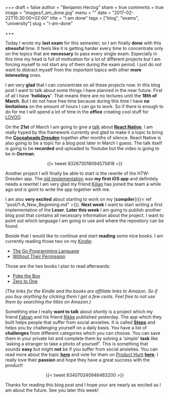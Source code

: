 +++
draft = false
author = "Benjamin Herzog"
share = true
comments = true
image = "images/I_am_done.jpg"
menu = ""
date = "2017-02-22T15:30:00+02:00"
title = "I am done"
tags = ["blog", "exams", "university"]
slug = "i-am-done"

+++

Today I wrote my **last exam** for this semester; so I am finally **done** with this **stressful** time. It feels like it is getting harder every time to concentrate only on the topics that are **necessary** to pass every single exam. Especially in this time my head is full of motivation for a lot of different projects but I am forcing myself to not start any of them during the exam period. I just do not want to distract myself from the *important* topics with other **more interesting** ones.

I am very **glad** that I can concentrate on all these projects now. In this blog post I want to talk about some things I have planned in the near future. First of all I have **'holidays'**. That means there are no lectures until the **18th of March**. But I do not have free time because during this time I have **no limitations** on the amount of hours I can go to work. So if there is enough to do for me I will spend a lot of time in the **office** creating cool stuff for [LOVOO](https://www.lovoo.com).

On the **21st** of March I am going to give a [talk](https://www.meetup.com/de-DE/Cocoaheads-Dresden/events/237722653/) about [**React Native**](https://github.com/facebook/react-native). I am really hyped by this framework currently and glad to make it a topic to bring the [**Cocoaheads Dresden**](https://www.meetup.com/de-DE/Cocoaheads-Dresden/) together after months of silence. React Native is also going to be a topic for a blog post later in March I guess. The talk itself is going to be **recorded** and uploaded to Youtube but the video is going to be in **German**.

<center>{{< tweet 832673018094575618 >}}</center>

Another project I will finally be able to start is the rewrite of the HTW-Dresden app. The [old implementation](https://github.com/HTWDD/htwcampus_old) was **my first iOS app** and definitely needs a rewrite! I am very glad my friend [Kilian](https://twitter.com/kiliankoe) has joined the team a while ago and is goint to write the app together with me.

I am also **very excited** about starting to work on my [**compiler**]({{< ref "post/1-A_New_Beginning.md" >}}). **Next week** I want to start writing a first implementation of the **Lexer**. **Later this week** I am going to publish another blog post that contains all necessary information about the project. I want to point out which language I am going to use and where the repository can be found.

Beside that I would like to continue and start **reading** some nice books. I am currently reading those two on my [Kindle](http://amzn.to/2m7fLsH):

- [The Go Programming Language](http://amzn.to/2mbzxjd)
- [Without Their Permission](http://amzn.to/2m6VLq2)

Those are the two books I plan to read afterwards:

- [Poke the Box](http://amzn.to/2kLdrqW)
- [Zero to One](http://amzn.to/2lugK2M)

*(The links for the Kindle and the books are affiliate links to Amazon. So if you buy anything by clicking them I get a few cents. Feel free to not use them by searching the titles on Amazon.)*

Something else I really **want to talk** about *shortly* is a project which my friend [Fabian](https://twitter.com/fabianehlert) and his friend [Rikke](https://twitter.com/Rikkekoblauch) published yesterday. The app which they built helps people that suffer from social anxieties. It is called [**Steps**](https://www.stepsapp.xyz) and helps you by challenging yourself on a daily basis. You have a list of **challenges** from different categories which you can choose. You can save them in your private list and complete them by solving a *'simple'* **task** like 'asking a stranger to take a photo of yourself'. This is something that sounds **easy** but might **not** be if you suffer from social anxieties. You can read more about the topic [**here**](https://medium.com/steps/launching-steps-app-29bcc6fb20cd#.yg6kmqeaa) and vote for them on [Product Hunt](https://www.producthunt.com) [**here**](https://www.producthunt.com/posts/steps-3). I really love their **passion** and hope they have a great success with the product!

<center>{{< tweet 834070240946483200 >}}</center>

Thanks for reading this blog post and I hope your are nearly as excited as I am about the future. See you later this week!

